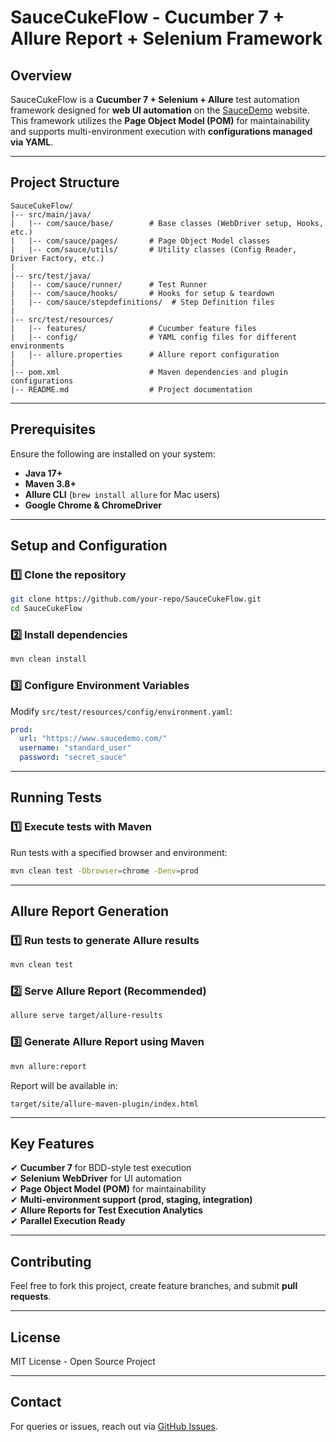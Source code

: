 # SauceCukeFlow - Cucumber 7 + Allure Report + Selenium Framework

## Overview
SauceCukeFlow is a **Cucumber 7 + Selenium + Allure** test automation framework designed for **web UI automation** on the [SauceDemo](https://www.saucedemo.com/) website. This framework utilizes the **Page Object Model (POM)** for maintainability and supports multi-environment execution with **configurations managed via YAML**.

---

## **Project Structure**
```
SauceCukeFlow/
|-- src/main/java/
|   |-- com/sauce/base/        # Base classes (WebDriver setup, Hooks, etc.)
|   |-- com/sauce/pages/       # Page Object Model classes
|   |-- com/sauce/utils/       # Utility classes (Config Reader, Driver Factory, etc.)
|
|-- src/test/java/
|   |-- com/sauce/runner/      # Test Runner
|   |-- com/sauce/hooks/       # Hooks for setup & teardown
|   |-- com/sauce/stepdefinitions/  # Step Definition files
|
|-- src/test/resources/
|   |-- features/              # Cucumber feature files
|   |-- config/                # YAML config files for different environments
|   |-- allure.properties      # Allure report configuration
|
|-- pom.xml                    # Maven dependencies and plugin configurations
|-- README.md                  # Project documentation
```

---

## **Prerequisites**
Ensure the following are installed on your system:
- **Java 17+**
- **Maven 3.8+**
- **Allure CLI** (`brew install allure` for Mac users)
- **Google Chrome & ChromeDriver**

---

## **Setup and Configuration**
### **1️⃣ Clone the repository**
```bash
git clone https://github.com/your-repo/SauceCukeFlow.git
cd SauceCukeFlow
```

### **2️⃣ Install dependencies**
```bash
mvn clean install
```

### **3️⃣ Configure Environment Variables**
Modify `src/test/resources/config/environment.yaml`:
```yaml
prod:
  url: "https://www.saucedemo.com/"
  username: "standard_user"
  password: "secret_sauce"
```

---

## **Running Tests**
### **1️⃣ Execute tests with Maven**
Run tests with a specified browser and environment:
```bash
mvn clean test -Dbrowser=chrome -Denv=prod
```

---

## **Allure Report Generation**
### **1️⃣ Run tests to generate Allure results**
```bash
mvn clean test
```

### **2️⃣ Serve Allure Report (Recommended)**
```bash
allure serve target/allure-results
```

### **3️⃣ Generate Allure Report using Maven**
```bash
mvn allure:report
```
Report will be available in:
```
target/site/allure-maven-plugin/index.html
```

---

## **Key Features**
✔ **Cucumber 7** for BDD-style test execution  
✔ **Selenium WebDriver** for UI automation  
✔ **Page Object Model (POM)** for maintainability  
✔ **Multi-environment support (prod, staging, integration)**  
✔ **Allure Reports for Test Execution Analytics**  
✔ **Parallel Execution Ready**

---

## **Contributing**
Feel free to fork this project, create feature branches, and submit **pull requests**.

---

## **License**
MIT License - Open Source Project

---

## **Contact**
For queries or issues, reach out via [GitHub Issues](https://github.com/your-repo/SauceCukeFlow/issues).

